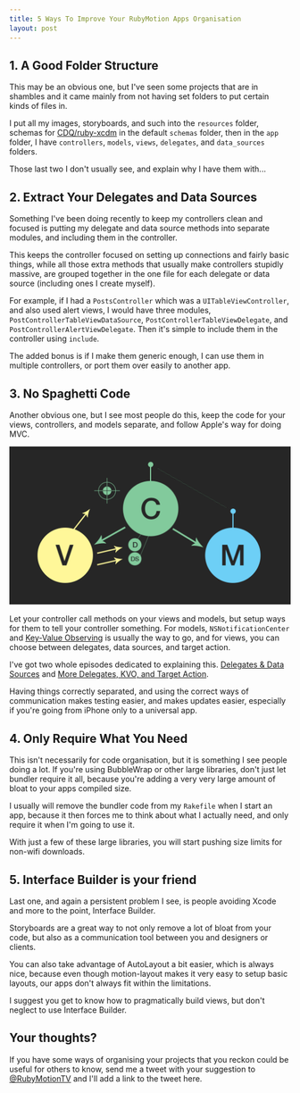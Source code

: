```yaml
---
title: 5 Ways To Improve Your RubyMotion Apps Organisation
layout: post
---
```


## 1. A Good Folder Structure

This may be an obvious one, but I've seen some projects that are in shambles and it came mainly from not having set folders to put certain kinds of files in.

I put all my images, storyboards, and such into the `resources` folder, schemas for [CDQ/ruby-xcdm](https://motioninmotion.tv/screencasts/5) in the default `schemas` folder, then in the `app` folder, I have `controllers`, `models`, `views`, `delegates`, and `data_sources` folders.

Those last two I don't usually see, and explain why I have them with...

## 2. Extract Your Delegates and Data Sources

Something I've been doing recently to keep my controllers clean and focused is putting my delegate and data source methods into separate modules, and including them in the controller.

This keeps the controller focused on setting up connections and fairly basic things, while all those extra methods that usually make controllers stupidly massive, are grouped together in the one file for each delegate or data source (including ones I create myself).

For example, if I had a `PostsController` which was a `UITableViewController`, and also used alert views, I would have three modules, `PostControllerTableViewDataSource`, `PostControllerTableViewDelegate`, and `PostControllerAlertViewDelegate`. Then it's simple to include them in the controller using `include`.

The added bonus is if I make them generic enough, I can use them in multiple controllers, or port them over easily to another app.

## 3. No Spaghetti Code

Another obvious one, but I see most people do this, keep the code for your views, controllers, and models separate, and follow Apple's way for doing MVC.

![Diagram](/assets/0R251I3m0a0N3a2s3b3h3G2a1x0y460w.png)

Let your controller call methods on your views and models, but setup ways for them to tell your controller something. For models, `NSNotificationCenter` and [Key-Value Observing](https://developer.apple.com/library/mac/documentation/cocoa/conceptual/KeyValueObserving/KeyValueObserving.html) is usually the way to go, and for views, you can choose between delegates, data sources, and target action.

I've got two whole episodes dedicated to explaining this. [Delegates & Data Sources](https://motioninmotion.tv/screencasts/2) and [More Delegates, KVO, and Target Action](https://motioninmotion.tv/screencasts/3).

Having things correctly separated, and using the correct ways of communication makes testing easier, and makes updates easier, especially if you're going from iPhone only to a universal app.

## 4. Only Require What You Need

This isn't necessarily for code organisation, but it is something I see people doing a lot. If you're using BubbleWrap or other large libraries, don't just let bundler require it all, because you're adding a very very large amount of bloat to your apps compiled size.

I usually will remove the bundler code from my `Rakefile` when I start an app, because it then forces me to think about what I actually need, and only require it when I'm going to use it.

With just a few of these large libraries, you will start pushing size limits for non-wifi downloads.

## 5. Interface Builder is your friend

Last one, and again a persistent problem I see, is people avoiding Xcode and more to the point, Interface Builder.

Storyboards are a great way to not only remove a lot of bloat from your code, but also as a communication tool between you and designers or clients.

You can also take advantage of AutoLayout a bit easier, which is always nice, because even though motion-layout makes it very easy to setup basic layouts, our apps don't always fit within the limitations.

I suggest you get to know how to pragmatically build views, but don't neglect to use Interface Builder.

## Your thoughts?

If you have some ways of organising your projects that you reckon could be useful for others to know, send me a tweet with your suggestion to [@RubyMotionTV](https://twitter.com/RubyMotionTv) and I'll add a link to the tweet here.